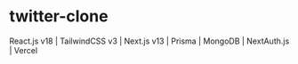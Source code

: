 # twitter-clone
React.js v18 | TailwindCSS v3 | Next.js v13 |  Prisma | MongoDB | NextAuth.js | Vercel
